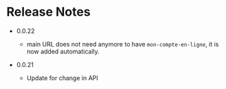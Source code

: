 # Release Notes

* 0.0.22

  * main URL does not need anymore to have `mon-compte-en-ligne`, it is now added automatically.

* 0.0.21

  * Update for change in API
